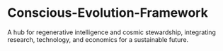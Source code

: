 # Conscious-Evolution-Framework
A hub for regenerative intelligence and cosmic stewardship, integrating research, technology, and economics for a sustainable future.
